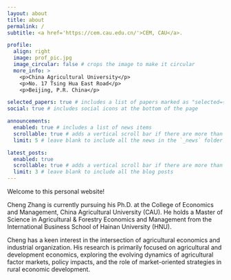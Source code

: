 ```yaml
---
layout: about
title: about
permalink: /
subtitle: <a href='https://cem.cau.edu.cn/'>CEM, CAU</a>.

profile:
  align: right
  image: prof_pic.jpg
  image_circular: false # crops the image to make it circular
  more_info: >
    <p>China Agricultural University</p>
    <p>No. 17 Tsing Hua East Road</p>
    <p>Beijing, P.R. China</p>

selected_papers: true # includes a list of papers marked as "selected={true}"
social: true # includes social icons at the bottom of the page

announcements:
  enabled: true # includes a list of news items
  scrollable: true # adds a vertical scroll bar if there are more than 3 news items
  limit: 5 # leave blank to include all the news in the `_news` folder

latest_posts:
  enabled: true
  scrollable: true # adds a vertical scroll bar if there are more than 3 new posts items
  limit: 3 # leave blank to include all the blog posts
---
```

Welcome to this personal website!

Cheng Zhang is currently pursuing his Ph.D. at the College of Economics and Management, China Agricultural University (CAU). He holds a Master of Science in Agricultural & Forestry Economics and Management from the International Business School of Hainan University (HNU). 

Cheng has a keen interest in the intersection of agricultural economics and industrial organization. His research is primarily focused on agricultural and development economics, exploring the evolving dynamics of agricultural factor markets, policy impacts, and the role of market-oriented strategies in rural economic development.
